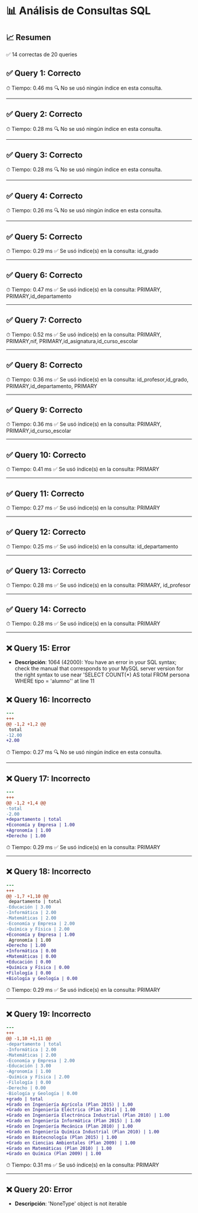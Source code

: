 # 📊 Análisis de Consultas SQL


## 📈 Resumen
✅ 14 correctas de 20 queries

## ✅ Query 1: Correcto

⏱ Tiempo: 0.46 ms
🔍 No se usó ningún índice en esta consulta.

---

## ✅ Query 2: Correcto

⏱ Tiempo: 0.28 ms
🔍 No se usó ningún índice en esta consulta.

---

## ✅ Query 3: Correcto

⏱ Tiempo: 0.28 ms
🔍 No se usó ningún índice en esta consulta.

---

## ✅ Query 4: Correcto

⏱ Tiempo: 0.26 ms
🔍 No se usó ningún índice en esta consulta.

---

## ✅ Query 5: Correcto

⏱ Tiempo: 0.29 ms
✅ Se usó índice(s) en la consulta: id_grado

---

## ✅ Query 6: Correcto

⏱ Tiempo: 0.47 ms
✅ Se usó índice(s) en la consulta: PRIMARY, PRIMARY,id_departamento

---

## ✅ Query 7: Correcto

⏱ Tiempo: 0.52 ms
✅ Se usó índice(s) en la consulta: PRIMARY, PRIMARY,nif, PRIMARY,id_asignatura,id_curso_escolar

---

## ✅ Query 8: Correcto

⏱ Tiempo: 0.36 ms
✅ Se usó índice(s) en la consulta: id_profesor,id_grado, PRIMARY,id_departamento, PRIMARY

---

## ✅ Query 9: Correcto

⏱ Tiempo: 0.36 ms
✅ Se usó índice(s) en la consulta: PRIMARY, PRIMARY,id_curso_escolar

---

## ✅ Query 10: Correcto

⏱ Tiempo: 0.41 ms
✅ Se usó índice(s) en la consulta: PRIMARY

---

## ✅ Query 11: Correcto

⏱ Tiempo: 0.27 ms
✅ Se usó índice(s) en la consulta: PRIMARY

---

## ✅ Query 12: Correcto

⏱ Tiempo: 0.25 ms
✅ Se usó índice(s) en la consulta: id_departamento

---

## ✅ Query 13: Correcto

⏱ Tiempo: 0.28 ms
✅ Se usó índice(s) en la consulta: PRIMARY, id_profesor

---

## ✅ Query 14: Correcto

⏱ Tiempo: 0.28 ms
✅ Se usó índice(s) en la consulta: PRIMARY

---

## ❌ Query 15: Error
- **Descripción**: 1064 (42000): You have an error in your SQL syntax; check the manual that corresponds to your MySQL server version for the right syntax to use near 'SELECT COUNT(*) AS total
FROM persona
WHERE tipo = 'alumno'' at line 11


## ❌ Query 16: Incorrecto
```diff
--- 
+++ 
@@ -1,2 +1,2 @@
 total
-12.00
+2.00
```

⏱ Tiempo: 0.27 ms
🔍 No se usó ningún índice en esta consulta.

---

## ❌ Query 17: Incorrecto
```diff
--- 
+++ 
@@ -1,2 +1,4 @@
-total
-2.00
+departamento | total
+Economía y Empresa | 1.00
+Agronomía | 1.00
+Derecho | 1.00
```

⏱ Tiempo: 0.29 ms
✅ Se usó índice(s) en la consulta: PRIMARY

---

## ❌ Query 18: Incorrecto
```diff
--- 
+++ 
@@ -1,7 +1,10 @@
 departamento | total
-Educación | 3.00
-Informática | 2.00
-Matemáticas | 2.00
-Economía y Empresa | 2.00
-Química y Física | 2.00
+Economía y Empresa | 1.00
 Agronomía | 1.00
+Derecho | 1.00
+Informática | 0.00
+Matemáticas | 0.00
+Educación | 0.00
+Química y Física | 0.00
+Filología | 0.00
+Biología y Geología | 0.00
```

⏱ Tiempo: 0.29 ms
✅ Se usó índice(s) en la consulta: PRIMARY

---

## ❌ Query 19: Incorrecto
```diff
--- 
+++ 
@@ -1,10 +1,11 @@
-departamento | total
-Informática | 2.00
-Matemáticas | 2.00
-Economía y Empresa | 2.00
-Educación | 3.00
-Agronomía | 1.00
-Química y Física | 2.00
-Filología | 0.00
-Derecho | 0.00
-Biología y Geología | 0.00
+grado | total
+Grado en Ingeniería Agrícola (Plan 2015) | 1.00
+Grado en Ingeniería Eléctrica (Plan 2014) | 1.00
+Grado en Ingeniería Electrónica Industrial (Plan 2010) | 1.00
+Grado en Ingeniería Informática (Plan 2015) | 1.00
+Grado en Ingeniería Mecánica (Plan 2010) | 1.00
+Grado en Ingeniería Química Industrial (Plan 2010) | 1.00
+Grado en Biotecnología (Plan 2015) | 1.00
+Grado en Ciencias Ambientales (Plan 2009) | 1.00
+Grado en Matemáticas (Plan 2010) | 1.00
+Grado en Química (Plan 2009) | 1.00
```

⏱ Tiempo: 0.31 ms
✅ Se usó índice(s) en la consulta: PRIMARY

---

## ❌ Query 20: Error
- **Descripción**: 'NoneType' object is not iterable

